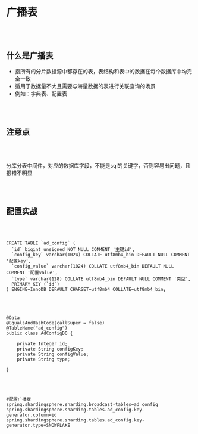 # 广播表

 <br></br>

## 什么是广播表

- 指所有的分片数据源中都存在的表，表结构和表中的数据在每个数据库中均完全一致
- 适用于数据量不大且需要与海量数据的表进行关联查询的场景
- 例如：字典表、配置表

 <br></br>

## 注意点

 <br></br>

分库分表中间件，对应的数据库字段，不能是sql的关键字，否则容易出问题，且报错不明显

 <br></br>

## 配置实战

 <br></br>

```
CREATE TABLE `ad_config` (
  `id` bigint unsigned NOT NULL COMMENT '主键id',
  `config_key` varchar(1024) COLLATE utf8mb4_bin DEFAULT NULL COMMENT '配置key',
  `config_value` varchar(1024) COLLATE utf8mb4_bin DEFAULT NULL COMMENT '配置value',
  `type` varchar(128) COLLATE utf8mb4_bin DEFAULT NULL COMMENT '类型',
  PRIMARY KEY (`id`)
) ENGINE=InnoDB DEFAULT CHARSET=utf8mb4 COLLATE=utf8mb4_bin;
```

 <br></br>

```
@Data
@EqualsAndHashCode(callSuper = false)
@TableName("ad_config")
public class AdConfigDO {

    private Integer id;
    private String configKey;
    private String configValue;
    private String type;

}
```

 <br></br>

```
#配置广播表
spring.shardingsphere.sharding.broadcast-tables=ad_config
spring.shardingsphere.sharding.tables.ad_config.key-generator.column=id
spring.shardingsphere.sharding.tables.ad_config.key-generator.type=SNOWFLAKE
```